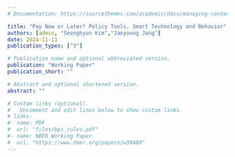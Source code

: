 ```yaml
---
# Documentation: https://sourcethemes.com/academic/docs/managing-content/

title: "Pay Now or Later? Policy Tools, Smart Technology and Behavior"
authors: [admin, "Seonghyun Kim","Jaeyoung Jang"]
date: 2024-11-11
publication_types: ["3"]

# Publication name and optional abbreviated version.
publication: "Working Paper"
publication_short: ""

# Abstract and optional shortened version.
abstract: ""

# Custom links (optional).
#   Uncomment and edit lines below to show custom links.
# links:
#- name: PDF
#  url: "files/bps_rules.pdf"
#- name: NBER Working Paper
#  url: "https://www.nber.org/papers/w30480"
---
```

